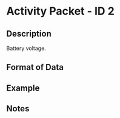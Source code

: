 # Activity Packet - ID 2 #

## Description ##
Battery voltage.

## Format of Data ##

## Example ##

## Notes ##